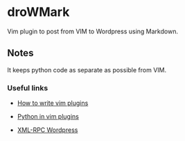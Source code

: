# droWMark

Vim plugin to post from VIM to Wordpress using Markdown.


## Notes

It keeps python code as separate as possible from VIM.


### Useful links

- [How to write vim plugins](http://stevelosh.com/blog/2011/09/writing-vim-plugins/)

- [Python in vim plugins](http://vimdoc.sourceforge.net/htmldoc/if_pyth.html#:pyfile)

- [XML-RPC Wordpress](http://python-wordpress-xmlrpc.readthedocs.org/en/latest/overview.html)
